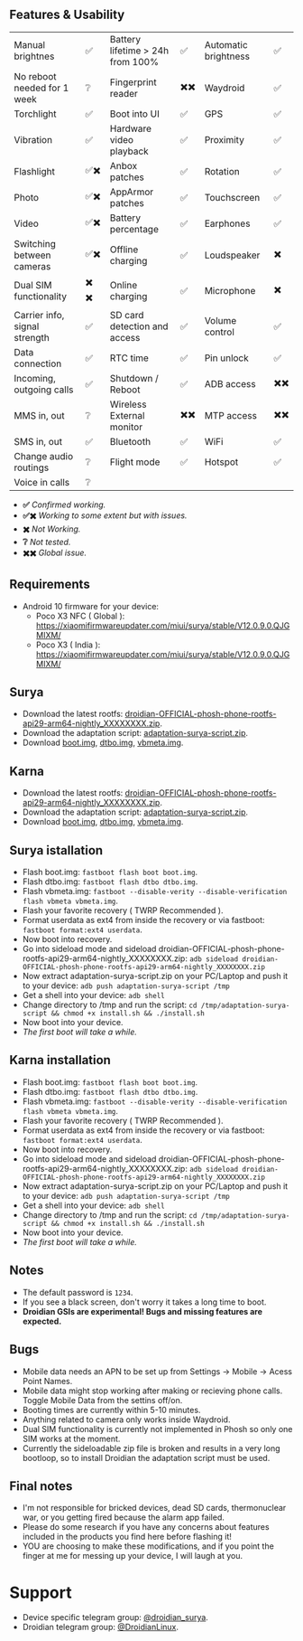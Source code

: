 ## Features & Usability

|                               	|    	|                                  	|    	|                      	|   	|
|-------------------------------	|----	|----------------------------------	|----	|----------------------	|---	|
| Manual brightnes              	|  ✅ 	| Battery lifetime > 24h from 100% 	|  ✅ 	| Automatic brightness  |  ✅ 	|
| No reboot needed for 1 week      	|  ❔	| Fingerprint reader  	                |  ✖️✖️   | Waydroid		|  ✅	|
| Torchlight                    	|  ✅	| Boot into UI                     	|  ✅ 	| GPS                 	|  ✅ 	|
| Vibration                     	|  ✅ 	| Hardware video playback          	|  ✅ 	| Proximity          	|  ✅ 	|
| Flashlight                    	| ✅✖️ 	| Anbox patches                    	|  ✅ 	| Rotation            	|  ✅ 	|
| Photo                         	| ✅✖️ 	| AppArmor patches                 	|  ✅ 	| Touchscreen          	|  ✅ 	|
| Video                         	| ✅✖️ 	| Battery percentage               	|  ✅ 	| Earphones           	|  ✅	|
| Switching between cameras     	| ✅✖️ 	| Offline charging                 	|  ✅	| Loudspeaker          	|  ✖️ 	|
| Dual SIM functionality        	| ✖️ ✖️  	| Online charging                  	|  ✅ 	| Microphone          	|  ✖️ 	|
| Carrier info, signal strength 	|  ✅ 	| SD card detection and access     	|  ✅ 	| Volume control       	|  ✅ 	|
| Data connection               	|  ✅ 	| RTC time                         	|  ✅ 	| Pin unlock           	|  ✅ 	|
| Incoming, outgoing calls      	|  ✅ 	| Shutdown / Reboot                	|  ✅ 	| ADB access          	|  ✖️✖️  	|
| MMS in, out                   	|  ❔ 	| Wireless External monitor        	|  ✖️✖️	| MTP access           	|  ✖️✖️  	|
| SMS in, out                    	|  ✅ 	| Bluetooth                        	|  ✅ 	| WiFi			|  ✅	|
| Change audio routings          	|  ❔	| Flight mode                      	|  ✅ 	| Hotspot		|  ✅	|
| Voice in calls                	|  ❔ 	|

- **✅** *Confirmed working.*
- **✅✖️** *Working to some extent but with issues.*
- **✖️** *Not Working.*
- **❔** *Not tested.*
- **✖️✖️** *Global issue.*

## Requirements
- Android 10 firmware for your device:
  - Poco X3 NFC ( Global ): https://xiaomifirmwareupdater.com/miui/surya/stable/V12.0.9.0.QJGMIXM/
  - Poco X3 ( India ): https://xiaomifirmwareupdater.com/miui/surya/stable/V12.0.9.0.QJGMIXM/

## Surya
- Download the latest rootfs:  [droidian-OFFICIAL-phosh-phone-rootfs-api29-arm64-nightly_XXXXXXXX.zip](https://github.com/droidian-images/droidian/releases/tag/nightly).
- Download the adaptation script: [adaptation-surya-script.zip](https://github.com/droidian-surya/adaptation-surya-script/releases/download/adaptation/adaptation-surya-script.zip).
- Download [boot.img](https://github.com/droidian-surya/kernel-xiaomi-surya/releases/download/images/boot.img), [dtbo.img](https://github.com/droidian-surya/kernel-xiaomi-surya/releases/download/images/dtbo.img), [vbmeta.img](https://github.com/droidian-surya/kernel-xiaomi-surya/releases/download/images/vbmeta.img).

## Karna
- Download the latest rootfs:  [droidian-OFFICIAL-phosh-phone-rootfs-api29-arm64-nightly_XXXXXXXX.zip](https://github.com/droidian-images/droidian/releases/tag/nightly).
- Download the adaptation script: [adaptation-surya-script.zip](https://github.com/droidian-surya/adaptation-surya-script/releases/download/adaptation/adaptation-surya-script.zip).
- Download [boot.img](https://github.com/droidian-surya/kernel-xiaomi-surya/releases/download/images/boot.img), [dtbo.img](https://github.com/droidian-surya/kernel-xiaomi-surya/releases/download/images/dtbo.img), [vbmeta.img](https://github.com/droidian-surya/kernel-xiaomi-surya/releases/download/images/vbmeta.img).

## Surya istallation
- Flash boot.img: `fastboot flash boot boot.img`.
- Flash dtbo.img: `fastboot flash dtbo dtbo.img`.
- Flash vbmeta.img: `fastboot --disable-verity --disable-verification flash vbmeta vbmeta.img`.
- Flash your favorite recovery ( TWRP Recommended ).
- Format userdata as ext4 from inside the recovery or via fastboot: `fastboot format:ext4 userdata`.
- Now boot into recovery.
- Go into sideload mode and sideload droidian-OFFICIAL-phosh-phone-rootfs-api29-arm64-nightly_XXXXXXXX.zip: `adb sideload droidian-OFFICIAL-phosh-phone-rootfs-api29-arm64-nightly_XXXXXXXX.zip`
- Now extract adaptation-surya-script.zip on your PC/Laptop and push it to your device: `adb push adaptation-surya-script /tmp`
- Get a shell into your device: `adb shell`
- Change directory to /tmp and run the script: `cd /tmp/adaptation-surya-script && chmod +x install.sh && ./install.sh`
- Now boot into your device.
- *The first boot will take a while.*

## Karna installation
- Flash boot.img: `fastboot flash boot boot.img`.
- Flash dtbo.img: `fastboot flash dtbo dtbo.img`.
- Flash vbmeta.img: `fastboot --disable-verity --disable-verification flash vbmeta vbmeta.img`.
- Flash your favorite recovery ( TWRP Recommended ).
- Format userdata as ext4 from inside the recovery or via fastboot: `fastboot format:ext4 userdata`.
- Now boot into recovery.
- Go into sideload mode and sideload droidian-OFFICIAL-phosh-phone-rootfs-api29-arm64-nightly_XXXXXXXX.zip: `adb sideload droidian-OFFICIAL-phosh-phone-rootfs-api29-arm64-nightly_XXXXXXXX.zip`
- Now extract adaptation-surya-script.zip on your PC/Laptop and push it to your device: `adb push adaptation-surya-script /tmp`
- Get a shell into your device: `adb shell`
- Change directory to /tmp and run the script: `cd /tmp/adaptation-surya-script && chmod +x install.sh && ./install.sh`
- Now boot into your device.
- *The first boot will take a while.*

## Notes
- The default password is `1234`.
- If you see a black screen, don't worry it takes a long time to boot.
- **Droidian GSIs are experimental! Bugs and missing features are expected.**

## Bugs
- Mobile data needs an APN to be set up from Settings -> Mobile -> Acess Point Names.
- Mobile data might stop working after making or recieving phone calls. Toggle Mobile Data from the settins off/on.
- Booting times are currently within 5-10 minutes. 
- Anything related to camera only works inside Waydroid.
- Dual SIM functionality is currently not implemented in Phosh so only one SIM works at the moment.
- Currently the sideloadable zip file is broken and results in a very long bootloop, so to install Droidian the adaptation script must be used.

## Final notes
- I'm not responsible for bricked devices, dead SD cards, thermonuclear war, or you getting fired because the alarm app failed.
- Please do some research if you have any concerns about features included in the products you find here before flashing it!
- YOU are choosing to make these modifications, and if you point the finger at me for messing up your device, I will laugh at you.

# Support
- Device specific telegram group: [@droidian_surya](https://t.me/droidian_surya).
- Droidian telegram group: [@DroidianLinux](https://t.me/DroidianLinux).
